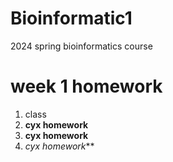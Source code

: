 # Bioinformatic1
2024 spring bioinformatics course
# week 1 homework
1. class
2. **cyx homework**
3. __cyx homework__
4. _cyx homework_**
